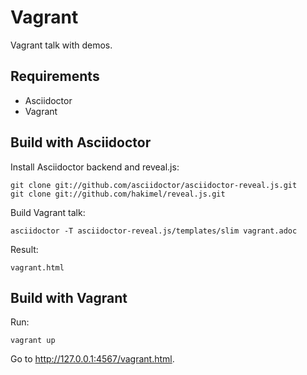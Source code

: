# Vagrant

Vagrant talk with demos.

Requirements
------------

* Asciidoctor
* Vagrant

Build with Asciidoctor
----------------------

Install Asciidoctor backend and reveal.js:

	git clone git://github.com/asciidoctor/asciidoctor-reveal.js.git
	git clone git://github.com/hakimel/reveal.js.git

Build Vagrant talk:

	asciidoctor -T asciidoctor-reveal.js/templates/slim vagrant.adoc

Result:

	vagrant.html

Build with Vagrant
------------------

Run:

	vagrant up

Go to http://127.0.0.1:4567/vagrant.html.
